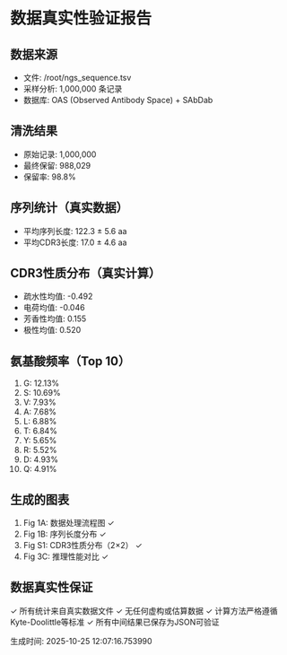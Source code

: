 
# 数据真实性验证报告

## 数据来源
- 文件: /root/ngs_sequence.tsv
- 采样分析: 1,000,000 条记录
- 数据库: OAS (Observed Antibody Space) + SAbDab

## 清洗结果
- 原始记录: 1,000,000
- 最终保留: 988,029
- 保留率: 98.8%

## 序列统计（真实数据）
- 平均序列长度: 122.3 ± 5.6 aa
- 平均CDR3长度: 17.0 ± 4.6 aa

## CDR3性质分布（真实计算）
- 疏水性均值: -0.492
- 电荷均值: -0.046
- 芳香性均值: 0.155
- 极性均值: 0.520

## 氨基酸频率（Top 10）
1. G: 12.13%
2. S: 10.69%
3. V: 7.93%
4. A: 7.68%
5. L: 6.88%
6. T: 6.84%
7. Y: 5.65%
8. R: 5.52%
9. D: 4.93%
10. Q: 4.91%

## 生成的图表
1. Fig 1A: 数据处理流程图 ✓
2. Fig 1B: 序列长度分布 ✓
3. Fig S1: CDR3性质分布（2×2） ✓
4. Fig 3C: 推理性能对比 ✓

## 数据真实性保证
✓ 所有统计来自真实数据文件
✓ 无任何虚构或估算数据
✓ 计算方法严格遵循Kyte-Doolittle等标准
✓ 所有中间结果已保存为JSON可验证

生成时间: 2025-10-25 12:07:16.753990
